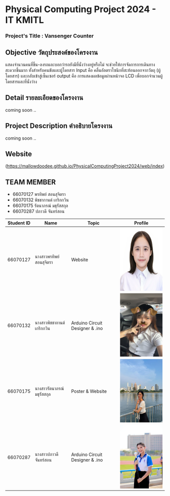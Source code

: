 # Physical Computing Project 2024 - IT KMITL
### Project's Title : Vansenger Counter

## Objective วัตถุประสงค์ของโครงงาน
แสดงจำนวนคนที่ขึ้น-ลงรถและบอกว่ารถยังมีที่นั่งว่างอยู่หรือไม่ จะช่วยให้การจัดการการเดินทางสะดวกขึ้นมาก ทั้งสำหรับคนขับและผู้โดยสาร Input คือ คลื่นอัลตราโซนิกที่สะท้อนออกจากวัตถุ (ผู้โดยสาร) และกลับเข้าสู่เซ็นเซอร์ output คือ การแสดงผลข้อมูลผ่านหน้าจอ LCD เพื่อบอกจำนวนผู้โดยสารและที่นั่งว่าง

## Detail รายละเอียดของโครงงาน
coming soon ..

## Project Description คำอธิบายโครงงาน
coming soon ..

## Website
(https://mallowdoodee.github.io/PhysicalComputingProject2024/web/index)

## TEAM MEMBER
* 66070127 พรทิพย์ สอนสุจิตรา
* 66070132 พิชชากานต์ เกริกกวิน
* 66070175 รัตนาภรณ์ มธุรัสสกุล
* 66070287 ปภาวดี จันทร์สอน

|Student ID|Name|Topic|Profile|
|--|--|--|--|
| 66070127 | นางสาวพรทิพย์ สอนสุจิตรา | Website | <img alt="66070127" height="200" src="assets/66070127.JPG" width="200"/> |
| 66070132 | นางสาวพิชชากานต์ เกริกกวิน | Arduino Circuit Designer & .ino |<img alt="66070132" height="200" src="assets/66070132.jpg" width="150"/>|
| 66070175 | นางสาวรัตนาภรณ์ มธุรัสสกุล | Poster & Website |<img alt="66070175" height="200" src="assets/66070175.jpg" width="150"/>|
| 66070287 | นางสาวปภาวดี จันทร์สอน | Arduino Circuit Designer & .ino |<img alt="66070287" height="200" src="assets/66070287.jpg" width="150"/>|

